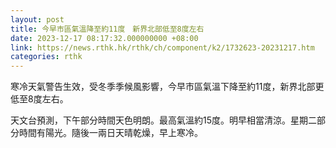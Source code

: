 ```yaml
---
layout: post
title: 今早市區氣溫降至約11度　新界北部低至8度左右
date: 2023-12-17 08:17:32.000000000 +08:00
link: https://news.rthk.hk/rthk/ch/component/k2/1732623-20231217.htm
categories: rthk
---
```


寒冷天氣警告生效，受冬季季候風影響，今早市區氣溫下降至約11度，新界北部更低至8度左右。

天文台預測，下午部分時間天色明朗。最高氣溫約15度。明早相當清涼。星期二部分時間有陽光。隨後一兩日天晴乾燥，早上寒冷。
